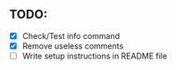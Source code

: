 ## TODO:
- [x] Check/Test info command
- [x] Remove useless comments
- [ ] Write setup instructions in README file